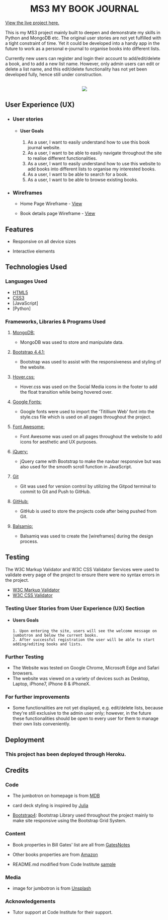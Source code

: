 <h1 align="center">MS3 MY BOOK JOURNAL</h1>

[View the live project here.](https://ms3-my-book-journal.herokuapp.com/)

This is my MS3 project mainly built to deepen and demonstrate my skills in Python and MongoDB etc. The original user stories are not yet fulfilled with a tight constraint of time. Yet it could be developed into a handy app in the future to work as a personal e-journal to organise books into different lists.

Currently new users can register and login their account to add/edit/delete a book, and to add a new list name. However, only admin users can edit or delete a list name, and this edit/delete functionality has not yet been developed fully, hence still under construction.

<h2 align="center"><img src="static/images/mockup.png"></h2>

## User Experience (UX)

-   ### User stories

    -   #### User Goals

        1. As a user, I want to easily understand how to use this book journal website.
        2. As a user, I want to be able to easily navigate throughout the site to realise different functionalities.
        3. As a user, I want to easily understand how to use this website to add books into different lists to organise my interested books.
        4. As a user, I want to be able to search for a book.
        5. As a user, I want to be able to browse existing books.

*   ### Wireframes

    -   Home Page Wireframe - [View](static/images/homepage.png)

    -   Book details page Wireframe - [View](static/images/book-details.png)

## Features

-   Responsive on all device sizes

-   Interactive elements

## Technologies Used

### Languages Used

-   [HTML5](https://en.wikipedia.org/wiki/HTML5)
-   [CSS3](https://en.wikipedia.org/wiki/Cascading_Style_Sheets)
-   [JavaScript]
-   [Python]

### Frameworks, Libraries & Programs Used

1. [MongoDB:](https://www.mongodb.com/)
    - MongoDB was used to store and manipulate data.

1. [Bootstrap 4.4.1:](https://getbootstrap.com/docs/4.4/getting-started/introduction/)
    - Bootstrap was used to assist with the responsiveness and styling of the website.
1. [Hover.css:](https://ianlunn.github.io/Hover/)
    - Hover.css was used on the Social Media icons in the footer to add the float transition while being hovered over.
1. [Google Fonts:](https://fonts.google.com/)
    - Google fonts were used to import the 'Titillium Web' font into the style.css file which is used on all pages throughout the project.
1. [Font Awesome:](https://fontawesome.com/)
    - Font Awesome was used on all pages throughout the website to add icons for aesthetic and UX purposes.
1. [jQuery:](https://jquery.com/)
    - jQuery came with Bootstrap to make the navbar responsive but was also used for the smooth scroll function in JavaScript.
1. [Git](https://git-scm.com/)
    - Git was used for version control by utilizing the Gitpod terminal to commit to Git and Push to GitHub.
1. [GitHub:](https://github.com/)
    - GitHub is used to store the projects code after being pushed from Git.
1. [Balsamiq:](https://balsamiq.com/)
    - Balsamiq was used to create the [wireframes] during the design process.

## Testing

The W3C Markup Validator and W3C CSS Validator Services were used to validate every page of the project to ensure there were no syntax errors in the project.

-   [W3C Markup Validator](https://jigsaw.w3.org/css-validator/#validate_by_input) 
-   [W3C CSS Validator](https://jigsaw.w3.org/css-validator/#validate_by_input) 

### Testing User Stories from User Experience (UX) Section

-   #### Users Goals

        1. Upon entering the site, users will see the welcome message on jumbotron and below the current books.
        2. After successful registration the user will be able to start adding/editing books and lists.
        


### Further Testing

-   The Website was tested on Google Chrome, Microsoft Edge and Safari browsers.
-   The website was viewed on a variety of devices such as Desktop, Laptop, iPhone7, iPhone 8 & iPhoneX.

### For further improvements

-   Some functionalities are not yet displayed, e.g. edit/delete lists, because they're still exclusive to the admin user only; however, in the future these functionalities should be open to every user for them to manage their own lists conveniently.

## Deployment

### This project has been deployed through Heroku.

## Credits

### Code

-  The jumbotron on homepage is from [MDB](https://mdbootstrap.com/docs/jquery/components/jumbotron/)

-  card deck styling is inspired by [Julia](https://codepen.io/julice/pen/RvdVbV)

-   [Bootstrap4](https://getbootstrap.com/docs/4.4/getting-started/introduction/): Bootstrap Library used throughout the project mainly to make site responsive using the Bootstrap Grid System.

### Content

-   Book properties in Bill Gates' list are all from [GatesNotes](https://www.gatesnotes.com)

-   Other books properties are from [Amazon](https://www.amazon.co.uk) 


-   README.md modified from Code Institute [sample](https://github.com/Code-Institute-Solutions/SampleREADME/blob/master/README.md)

### Media

-   image for jumbotron is from [Unsplash](https://unsplash.com/photos/s-ImNJWdHrI)

### Acknowledgements

-   Tutor support at Code Institute for their support.